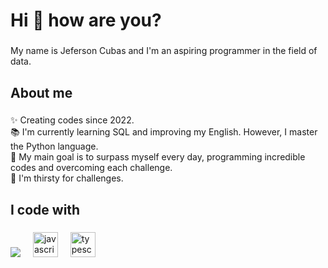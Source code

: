 <h1 align="left">Hi 👋 how are you?</h1>

###

<p align="left">My name is Jeferson Cubas and I'm an aspiring programmer in the field of data. </p>

###

<h2 align="left">About me</h2>

###

<p align="left">✨ Creating codes since 2022.<br>📚 I'm currently learning SQL and improving my English. However, I master the Python language.<br>🎯 My main goal is to surpass myself every day, programming incredible codes and overcoming each challenge.<br>🎲 I'm thirsty for challenges.</p>

###

<h2 align="left">I code with</h2>

###

<div align="left">
  <img src="![Img  Python](https://github.com/user-attachments/assets/49f0c841-7f98-4eef-ae30-7ab5b181aa14)"  />
  <img width="12"  />
  <img src="https://cdn.jsdelivr.net/gh/devicons/devicon/icons/javascript/javascript-original.svg" height="40" alt="javascript logo"  />
  <img width="12" />
  <img src="https://cdn.jsdelivr.net/gh/devicons/devicon/icons/typescript/typescript-original.svg" height="40" alt="typescript logo"  />
 
</div>

###
